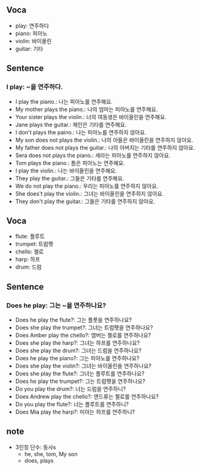 ## Voca
- play: 연주하다
- piano: 피아노
- violin: 바이올린
- guitar: 기타 

## Sentence
### I play: ~을 연주하다.
- I play the piano.: 나는 피아노를 연주해요.
- My mother plays the piano.: 나의 엄마는 피아노를 연주해요.
- Your sister plays the violin.: 너의 여동생은 바이올린을 연주해요.
- Jane plays the guitar.: 제인은 기타를 연주해요.
- I don't plays the paino.: 나는 피아노를 연주하지 않아요.
- My son does not plays the violin.: 나의 아들은 바이올린을 연주하지 않아요.
- My father does not plays the guitar.: 나의 아버지는 기타를 연주하지 않아요.
- Sera does not plays the piano.: 세라는 피아노를 연주하지 않아요.
- Tom plays the piano.: 톰은 피아노는 연주해요.
- I play the violin.: 나는 바이올린을 연주해요. 
- They play the guitar.: 그들은 기타를 연주해요.
- We do not play the piano.: 우리는 피아노를 연주하지 않아요.
- She does't play the violin.: 그녀는 바이올린을 연주하지 않아요.
- They don't play the guitar.: 그들은 기타를 연주하지 않아요.

## Voca
- flute: 플루트
- trumpet: 트럼펫
- chello: 첼로
- harp: 하프
- drum: 드럼

## Sentence
### Does he play: 그는 ~을 연주하나요?
- Does he play the flute?: 그는 플룻을 연주하나요?
- Does she play the trumpet?: 그녀는 트럼펫을 연주하나요?
- Does Amber play the chello?: 앰버는 첼로를 연주하나요?
- Does she play the harp?: 그녀는 하프를 연주하나요?
- Does she play the drum?: 그녀는 드럼을 연주하나요?
- Does he play the piano?: 그는 피아노를 연주하나요?
- Does she play the violin?: 그녀는 바이올린을 연주하나요?
- Does she play the flute?: 그녀는 플루트를 연주하나요?
- Does he play the trumpet?: 그는 트럼펫을 연주하나요?
- Do you play the drum?: 너는 드럼을 연주하니?
- Does Andrew play the chello?: 앤드류는 첼로를 연주하나요?
- Do you play the flute?: 너는 플루트를 연주하니?
- Does Mia play the harp?: 미아는 하프를 연주하니?

## note
- 3인칭 단수: 동사s
    - he, she, tom, My son
    - does, plays

